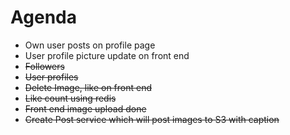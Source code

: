 # Agenda
- Own user posts on profile page
- User profile picture update on front end
- ~~Followers~~
- ~~User profiles~~
- ~~Delete Image, like on front end~~
- ~~Like count using redis~~
- ~~Front end image upload done~~
- ~~Create Post service which will post images to S3 with caption~~